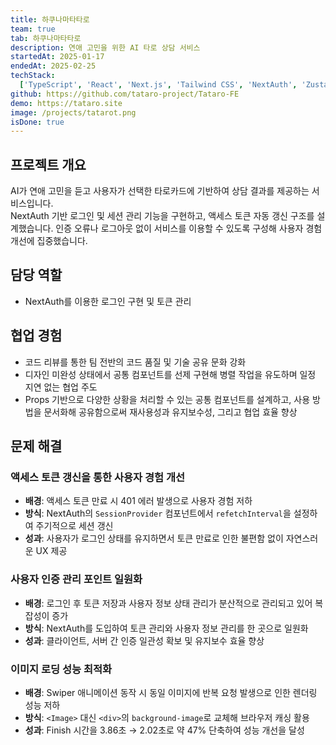 ```yaml
---
title: 하쿠나마타타로
team: true
tab: 하쿠나마타타로
description: 연애 고민을 위한 AI 타로 상담 서비스
startedAt: 2025-01-17
endedAt: 2025-02-25
techStack:
  ['TypeScript', 'React', 'Next.js', 'Tailwind CSS', 'NextAuth', 'Zustand', 'TanStack Query']
github: https://github.com/tataro-project/Tataro-FE
demo: https://tataro.site
image: /projects/tatarot.png
isDone: true
---
```


## 프로젝트 개요

AI가 연애 고민을 듣고 사용자가 선택한 타로카드에 기반하여 상담 결과를 제공하는 서비스입니다.  
NextAuth 기반 로그인 및 세션 관리 기능을 구현하고, 액세스 토큰 자동 갱신 구조를 설계했습니다. 인증 오류나 로그아웃 없이 서비스를 이용할 수 있도록 구성해 사용자 경험 개선에 집중했습니다.

## 담당 역할

- NextAuth를 이용한 로그인 구현 및 토큰 관리

## 협업 경험

- 코드 리뷰를 통한 팀 전반의 코드 품질 및 기술 공유 문화 강화
- 디자인 미완성 상태에서 공통 컴포넌트를 선제 구현해 병렬 작업을 유도하며 일정 지연 없는 협업 주도
- Props 기반으로 다양한 상황을 처리할 수 있는 공통 컴포넌트를 설계하고, 사용 방법을 문서화해 공유함으로써 재사용성과 유지보수성, 그리고 협업 효율 향상

## 문제 해결

### 액세스 토큰 갱신을 통한 사용자 경험 개선

- **배경**: 액세스 토큰 만료 시 401 에러 발생으로 사용자 경험 저하
- **방식**: NextAuth의 `SessionProvider` 컴포넌트에서 `refetchInterval`을 설정하여 주기적으로 세션 갱신
- **성과**: 사용자가 로그인 상태를 유지하면서 토큰 만료로 인한 불편함 없이 자연스러운 UX 제공

### 사용자 인증 관리 포인트 일원화

- **배경**: 로그인 후 토큰 저장과 사용자 정보 상태 관리가 분산적으로 관리되고 있어 복잡성이 증가
- **방식**: NextAuth를 도입하여 토큰 관리와 사용자 정보 관리를 한 곳으로 일원화
- **성과**: 클라이언트, 서버 간 인증 일관성 확보 및 유지보수 효율 향상

### 이미지 로딩 성능 최적화

- **배경**: Swiper 애니메이션 동작 시 동일 이미지에 반복 요청 발생으로 인한 렌더링 성능 저하
- **방식**: `<Image>` 대신 `<div>`의 `background-image`로 교체해 브라우저 캐싱 활용
- **성과**: Finish 시간을 3.86초 → 2.02초로 약 47% 단축하여 성능 개선을 달성
